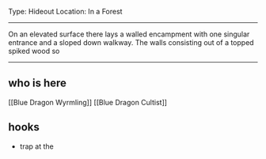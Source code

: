 Type: Hideout
Location: In a Forest

---

On an elevated surface there lays a walled encampment with one singular entrance and a sloped down walkway. The walls consisting out of a topped spiked wood so 

---

## who is here

[[Blue Dragon Wyrmling]]
[[Blue Dragon Cultist]]

## hooks

- trap at the 